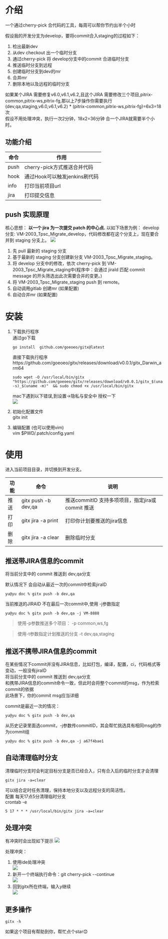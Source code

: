 # 介绍
一个通过cherry-pick 合代码的工具，每周可以帮你节约出半个小时

假设我的开发分支为develop，要将commit合入staging的过程如下：
1. 检出最新dev
2. 从dev checkout 出一个临时分支
3. 通过cherry-pick 将 develop分支中的commit 合进临时分支
4. 推送临时分支到远程
5. 创建临时分支到dev的mr
6. 合并mr
7. 删除本地以及远程的临时分支

如果某个JIRA 需要修复v6.0,v6.1,v6.2,且这个JIRA 需要修改三个项目,pitrix-common,pitrix-ws,pitrix-fg,那以上7步操作你需要执行 
(dev,qa,staging,v6.0,v6.1,v6.2) * (pitrix-common,pitrix-ws,pitrix-fg)=6x3=18次    
假设不用处理冲突，执行一次2分钟，18x2=36分钟 合一个JIRA就需要半个小时。


## 功能介绍

| 命令   | 作用                   |
|------|----------------------|
| push | cherry-pick方式推送合并代码  |
| hook   | 通过Hook可以触发jenkins刷代码 |
|  info    | 打印当前项目url            |
|   jira   | 打印提交信息               |


## push 实现原理
核心思想： **以一个 jira 为一次提交 patch 的中心点.**
以如下场景为例：
develop 分支: VM-2003_Tpsc_Migrate_develop，代码修改都在这个分支上，现在要合并到 staging 分支上。
![](README/img_5.png)

1. 先 pull 最新的 staging 分支
2. 基于最新的 staging 分支创建新分支 VM-2003_Tpsc_Migrate_staging。
3. 将 develop 分支中的修改，依次 cherry-pick 到 VM-2003_Tpsc_Migrate_staging中(程序中：会通过 jiraId 匹配 commit message 的开头筛选出此次需要合并的变更。)
4. 将 VM-2003_Tpsc_Migrate_staging push 到 remote。
5. 自动调用gitlab 创建mr (如果配置)
6. 自动合并mr (如果配置)



# 安装
1. 下载执行程序  
   通过go下载
   ```
   go install  github.com/goeoeo/gitx@latest
   ```

   直接下载执行程序https://github.com/goeoeo/gitx/releases/download/v0.0.1/gitx_Darwin_arm64
   ```
   sudo wget -O /usr/local/bin/gitx "https://github.com/goeoeo/gitx/releases/download/v0.0.1/gitx_$(uname -s)_$(uname -m)"  && sudo chmod +x /usr/local/bin/gitx
   ```
   mac下遇到以下错误,到设置->隐私与安全中 授权一下   
   ![](README/img.png)

2. 初始化配置文件  
   gitx init
3. 编辑配置 (也可以使用vim)   
   vim $PWD/.patch/config.yaml  

# 使用
进入当前项目目录，并切换到开发分支。  

| 功能 | 命令                  | 说明                                 |
|----|---------------------|------------------------------------|
| 推送 | gitx push -b dev,qa | 推送commitID 支持多项项目，指定jira或commit 推送 |
| 打印 | gitx jira -a print  | 打印你计划要推送的jira信息                    |
| 删除 | gitx jira -a clear  | 删除临时分支                             |
 

## 推送带JIRA信息的commit 
将当前分支中的 commit 推送到 dev,qa分支  

默认情况下 会自动从最近一次的commit中检索jiraID  
```
yu@yu doc % gitx push -b dev,qa
```

当前推送的JIRAID 不在最后一次commit中,使用 -j参数指定
```
yu@yu doc % gitx push -b dev,qa -j VM-8888
```

> 使用-p参数推送多个项目： -p common,ws,fg

> 使用-t参数指定计划推送的分支 -t dev,qa,staging

## 推送不携带JIRA信息的commit
在某些情况下commit并没有JIRA信息，比如打包，编译，配置，ci，代码格式等变动，一般没有jiraID  
将当前分支中的 commit 推送到 dev,qa分支  
和携带JIRA信息的commit命令一致，但此时会将整个commit的msg，作为检索commit的依据  
此场景下，你的commit msg应当详细

commit是最近一次的情况：
```
yu@yu doc % gitx push -b dev,qa
```

从历史记录里面选commit，-j参数传commitID，其会帮忙挑选具有相同msg的作为commit组

```
yu@yu doc % gitx push -b dev,qa -j a67f4bae1
```


## 自动清理临时分支
清理临时分支时会判定目标分支是否已经合入，只有合入后的临时分支才会清理
```
gitx jira -a=clear
```
可以结合定时任务清理，保持本地分支以及远程分支的简洁性。  
配置 每天17点5分清理临时分支   
crontab -e
```
5 17 * * * /usr/local/bin/gitx jira -a=clear
```

## 处理冲突
有冲突时会出现如下提示
![](README/img_1.png)

处理冲突：
1. 使用ide处理冲突    
   ![](README/img_2.png)    
2. 新开一个终端执行命令：git cherry-pick --continue    
   ![](README/img_3.png)   
3. 回到gitx所在终端，输入y继续   
   ![](README/img_4.png)   


## 更多操作
```
gitx -h
```


如果这个项目有帮助到你，帮忙点个star😊